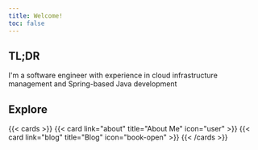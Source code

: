 ```yaml
---
title: Welcome!
toc: false
---
```

## TL;DR
I'm a software engineer with experience in cloud infrastructure management and Spring-based Java development

## Explore
{{< cards >}}
  {{< card link="about" title="About Me" icon="user" >}}
  {{< card link="blog" title="Blog" icon="book-open" >}}
{{< /cards >}}
